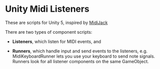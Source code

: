 # Unity Midi Listeners
These are scripts for Unity 5, inspired by [MidiJack](https://github.com/keijiro/MidiJack)

There are two types of component scripts:

- **Listeners**, which listen for MIDI events, and

- **Runners**, which handle input and send events to the listeners, e.g. MidiKeyboardRunner lets you use your keyboard to send note signals. Runners look for all listener components on the same GameObject.
